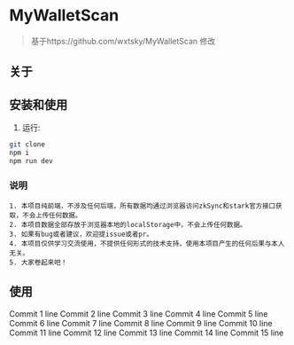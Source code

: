 # MyWalletScan  

> 基于https://github.com/wxtsky/MyWalletScan 修改
>

## 关于


## 安装和使用

1. 运行:
```bash
git clone 
npm i
npm run dev
```

### 说明

```
1. 本项目纯前端，不涉及任何后端，所有数据均通过浏览器访问zkSync和stark官方接口获取，不会上传任何数据。
2. 本项目数据全部存放于浏览器本地的localStorage中，不会上传任何数据。
3. 如果有bug或者建议，欢迎提issue或者pr。
4. 本项目仅供学习交流使用，不提供任何形式的技术支持，使用本项目产生的任何后果与本人无关。
5. 大家卷起来吧！
```

## 使用



Commit 1 line
Commit 2 line
Commit 3 line
Commit 4 line
Commit 5 line
Commit 6 line
Commit 7 line
Commit 8 line
Commit 9 line
Commit 10 line
Commit 11 line
Commit 12 line
Commit 13 line
Commit 14 line
Commit 15 line
